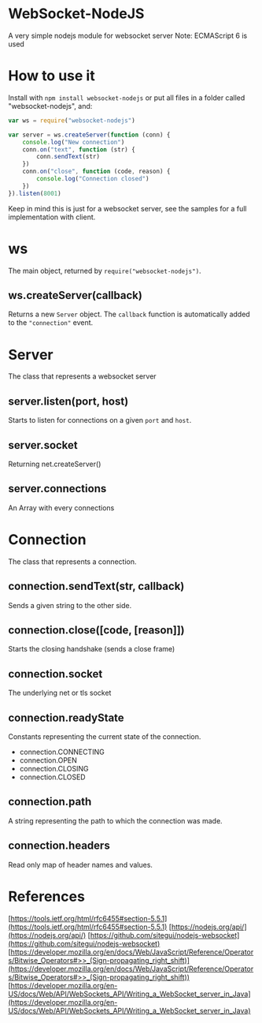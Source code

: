# WebSocket-NodeJS

A very simple nodejs module for websocket server
Note: ECMAScript 6 is used

# How to use it
Install with `npm install websocket-nodejs` or put all files in a folder called "websocket-nodejs", and:
```javascript
var ws = require("websocket-nodejs")

var server = ws.createServer(function (conn) {
	console.log("New connection")
	conn.on("text", function (str) {
		conn.sendText(str)
	})
	conn.on("close", function (code, reason) {
		console.log("Connection closed")
	})
}).listen(8001)
```

Keep in mind this is just for a websocket server, see the samples for a full implementation with client.

# ws
The main object, returned by `require("websocket-nodejs")`.

## ws.createServer(callback)
Returns a new `Server` object.
The `callback` function is automatically added to the `"connection"` event.

# Server
The class that represents a websocket server

## server.listen(port, host)
Starts to listen for connections on a given `port` and `host`.

## server.socket
Returning net.createServer()

## server.connections
An Array with every connections


# Connection
The class that represents a connection.

## connection.sendText(str, callback)
Sends a given string to the other side.

## connection.close([code, [reason]])
Starts the closing handshake (sends a close frame)

## connection.socket
The underlying net or tls socket

## connection.readyState
Constants representing the current state of the connection.
* connection.CONNECTING
* connection.OPEN
* connection.CLOSING
* connection.CLOSED

## connection.path
A string representing the path to which the connection was made.

## connection.headers
Read only map of header names and values.
 
# References
[https://tools.ietf.org/html/rfc6455#section-5.5.1](https://tools.ietf.org/html/rfc6455#section-5.5.1)
[https://nodejs.org/api/](https://nodejs.org/api/)
[https://github.com/sitegui/nodejs-websocket](https://github.com/sitegui/nodejs-websocket)
[https://developer.mozilla.org/en/docs/Web/JavaScript/Reference/Operators/Bitwise_Operators#>>_(Sign-propagating_right_shift)](https://developer.mozilla.org/en/docs/Web/JavaScript/Reference/Operators/Bitwise_Operators#>>_(Sign-propagating_right_shift))
[https://developer.mozilla.org/en-US/docs/Web/API/WebSockets_API/Writing_a_WebSocket_server_in_Java](https://developer.mozilla.org/en-US/docs/Web/API/WebSockets_API/Writing_a_WebSocket_server_in_Java)
